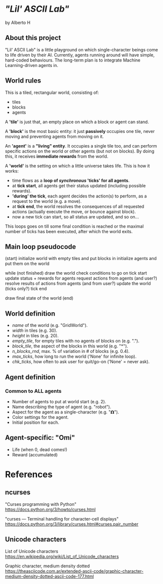 # *"Lil' ASCII Lab"*

by Alberto H

## About this project

"Lil' ASCII Lab" is a little playground on which single-character beings come to life driven by their AI.
Currently, agents running around will have simple, hard-coded behaviours. The long-term plan is to integrate Machine Learning-driven agents in.

## World rules

This is a tiled, rectangular world, consisting of:

* tiles
* blocks
* agents

A **'tile'** is just that, an empty place on which a block or agent can stand.

A **'block'** is the most basic entity: it just **passively** occupies one tile, never moving and preventing agents from moving on it.

An **'agent'** is a **"living" entity**. It occupies a single tile too, and can perform specific actions on the world or other agents (but not on blocks). By doing this, it receives **immediate rewards** from the world.

A **'world'** is the setting on which a little universe takes life. This is how it works:

* time flows as a **loop of *synchronous* 'ticks' for all agents**.
* at **tick start**, all agents get their status updated (including possible rewards).
* **'during' the tick**, each agent decides the action(s) to perform, as a request to the world (e.g. a move).
* at **tick end**, the world resolves the consequences of all requested actions (actually execute the move, or bounce against block).
* now a new tick can start, so all status are updated, and so on...

This loops goes on till some final condition is reached or the maximal number of ticks has been executed, after which the world exits.

## Main loop pseudocode

(start)
initialize world with empty tiles and put blocks in
initialize agents and put them on the world

while (not finished)
    draw the world
    check conditions to go on
    tick start
        update status + rewards for agents
        request actions from agents (and user?)
        resolve results of actions from agents (and from user?)
        update the world (ticks only?)
    tick end

draw final state of the world
(end)

## World definition

* *name* of the world (e.g. "GridWorld").
* *width* in tiles (e.g. 30).
* *height* in tiles (e.g. 20).
* *empty_tile*, for empty tiles with no agents of blocks on (e.g. ".").
* *block_tile*, the aspect of the blocks in this world (e.g. "*").
* *n_blocks_rnd*, max. % of variation in # of blocks (e.g. 0.4).
* *max_ticks*, how long to run the world ('None' for infinite loop).
* *chk_ticks*, how often to ask user for quit/go-on ('None' = never ask).

## Agent definition

### Common to ALL agents

* Number of agents to put at world start (e.g. 2).
* Name describing the type of agent (e.g. "robot").
* Aspect for the agent as a single-character (e.g. "𝝮").
* Color settings for the agent.
* Initial position for each.

## Agent-specific: "Omi"

* Life (when 0, dead comes!)
* Reward (accumulated)

# References

## ncurses

"Curses programming with Python"
<https://docs.python.org/3/howto/curses.html>

"curses — Terminal handling for character-cell displays"
<https://docs.python.org/3/library/curses.html#curses.pair_number>

## Unicode characters

List of Unicode characters
<https://en.wikipedia.org/wiki/List_of_Unicode_characters>

Graphic character, medium density dotted
<https://theasciicode.com.ar/extended-ascii-code/graphic-character-medium-density-dotted-ascii-code-177.html>